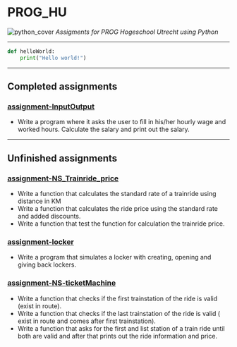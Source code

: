 # PROG_HU

![python_cover](https://user-images.githubusercontent.com/57558724/68532450-8051c980-031d-11ea-83e0-5a135e4d9f4d.jpg)
*Assigments for PROG Hogeschool Utrecht using Python*
___
```PYTHON
def helloWorld:
    print("Hello world!")
```
___
## Completed assignments
### **[assignment-InputOutput](https://github.com/WilcoMatthijssen/PROG_HU/tree/master/assignment-InputOutput)**
* Write a program where it asks the user to fill in his/her hourly wage and worked hours. Calculate the salary and print out the salary.
___

## Unfinished assignments

### **[assignment-NS_Trainride_price](https://github.com/WilcoMatthijssen/PROG_HU/tree/master/assignment-InputOutput)**
* Write a function that calculates the standard rate of a trainride using distance in KM
* Write a function that calculates the ride price using the standard rate and added discounts.
* Write a function that test the function for calculation the trainride price.

### **[assignment-locker](google.com)**
* Write a program that simulates a locker with creating, opening and giving back lockers.

### **[assignment-NS-ticketMachine](google.com)**
* Write a function that checks if the first trainstation of the ride is valid (exist in route).
* Write a function that checks if the last trainstation of the ride is valid ( exist in route and comes after first trainstation).
* Write a function that asks for the first and list station of a train ride until both are valid and after that prints out the ride information and price.